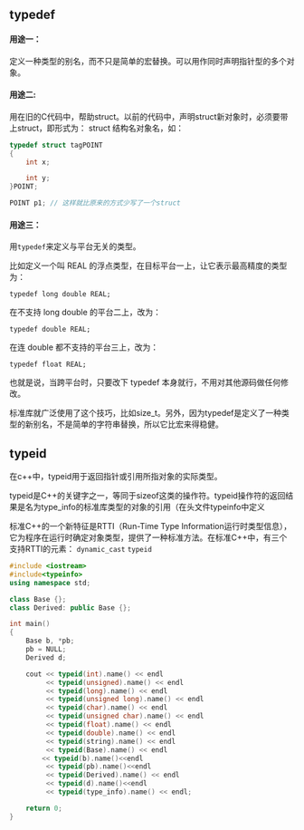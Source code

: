 ## typedef
#### 用途一：
定义一种类型的别名，而不只是简单的宏替换。可以用作同时声明指针型的多个对象。
#### 用途二:
用在旧的C代码中，帮助struct。以前的代码中，声明struct新对象时，必须要带上struct，即形式为： struct 结构名对象名，如：
```cpp
typedef struct tagPOINT
{
    int x;

    int y;
}POINT;

POINT p1; // 这样就比原来的方式少写了一个struct
```
#### 用途三：
用`typedef`来定义与平台无关的类型。

比如定义一个叫 REAL 的浮点类型，在目标平台一上，让它表示最高精度的类型为：

```
typedef long double REAL;
```

在不支持 long double 的平台二上，改为：

```
typedef double REAL;
```

在连 double 都不支持的平台三上，改为：

```
typedef float REAL;
```

也就是说，当跨平台时，只要改下 typedef 本身就行，不用对其他源码做任何修改。

标准库就广泛使用了这个技巧，比如size_t。另外，因为typedef是定义了一种类型的新别名，不是简单的字符串替换，所以它比宏来得稳健。

## typeid
在c++中，typeid用于返回指针或引用所指对象的实际类型。

typeid是C++的关键字之一，等同于sizeof这类的操作符。typeid操作符的返回结果是名为type_info的标准库类型的对象的引用（在头文件typeinfo中定义

标准C++的一个新特征是RTTI（Run-Time Type Information运行时类型信息），它为程序在运行时确定对象类型，提供了一种标准方法。在标准C++中，有三个支持RTTI的元素：
`dynamic_cast` `typeid` 
```cpp
#include <iostream>
#include<typeinfo>
using namespace std;

class Base {};
class Derived: public Base {};

int main()
{
    Base b, *pb;
    pb = NULL;
    Derived d;

    cout << typeid(int).name() << endl
         << typeid(unsigned).name() << endl
         << typeid(long).name() << endl
         << typeid(unsigned long).name() << endl
         << typeid(char).name() << endl
         << typeid(unsigned char).name() << endl
         << typeid(float).name() << endl
         << typeid(double).name() << endl
         << typeid(string).name() << endl
         << typeid(Base).name() << endl
        << typeid(b).name()<<endl
         << typeid(pb).name()<<endl
         << typeid(Derived).name() << endl
         << typeid(d).name()<<endl
         << typeid(type_info).name() << endl;

    return 0;
}
```
